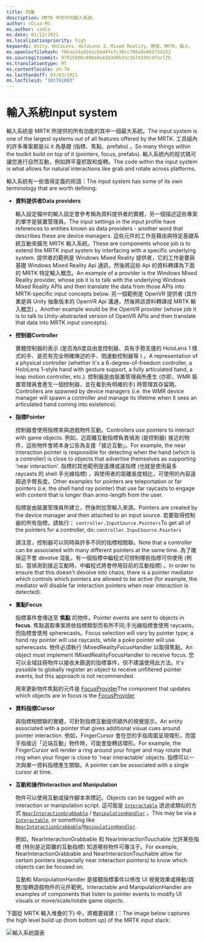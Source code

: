 ```yaml
---
title: 詞彙
description: MRTK 中的不同輸入系統。
author: cDiaz-MS
ms.author: cadia
ms.date: 01/12/2021
ms.localizationpriority: high
keywords: Unity、HoloLens、HoloLens 2、Mixed Reality、開發、MRTK、輸入、
ms.openlocfilehash: f06aa34a92e1cbbd4fe7c30cc700a9a965734152
ms.sourcegitcommit: 97815006c09be0a43b3d9b33c1674150cdfecf2b
ms.translationtype: MT
ms.contentlocale: zh-TW
ms.lasthandoff: 03/03/2021
ms.locfileid: "101781083"
---
```

# <a name="input-system"></a><span data-ttu-id="9b8a6-104">輸入系統</span><span class="sxs-lookup"><span data-stu-id="9b8a6-104">Input system</span></span>

<span data-ttu-id="9b8a6-105">輸入系統是 MRTK 所提供的所有功能的其中一個最大系統。</span><span class="sxs-lookup"><span data-stu-id="9b8a6-105">The input system is one of the largest systems out of all features offered by the MRTK.</span></span>
<span data-ttu-id="9b8a6-106">工具組內的許多專案都是以 it 為基礎 (指標、焦點、prefabs) 。</span><span class="sxs-lookup"><span data-stu-id="9b8a6-106">So many things within the toolkit build on top of it (pointers, focus, prefabs).</span></span> <span data-ttu-id="9b8a6-107">輸入系統內的程式碼可讓您進行自然互動，例如跨平臺抓取和旋轉。</span><span class="sxs-lookup"><span data-stu-id="9b8a6-107">The code within the input system is what allows for natural interactions like grab and rotate across platforms.</span></span>

<span data-ttu-id="9b8a6-108">輸入系統有一些值得定義的術語：</span><span class="sxs-lookup"><span data-stu-id="9b8a6-108">The input system has some of its own terminology that are worth defining:</span></span>

- <span data-ttu-id="9b8a6-109">**資料提供者**</span><span class="sxs-lookup"><span data-stu-id="9b8a6-109">**Data providers**</span></span>

    <span data-ttu-id="9b8a6-110">輸入設定檔中的輸入設定會參考稱為資料提供者的實體，另一個描述這些專案的單字是裝置管理員。</span><span class="sxs-lookup"><span data-stu-id="9b8a6-110">The input settings in the input profile have references to entities known as data providers - another word that describes these are device managers.</span></span> <span data-ttu-id="9b8a6-111">這些元件的工作是藉由與特定基礎系統互動來擴充 MRTK 輸入系統。</span><span class="sxs-lookup"><span data-stu-id="9b8a6-111">These are components whose job is to extend the MRTK input system by interfacing with a specific underlying system.</span></span> <span data-ttu-id="9b8a6-112">提供者的範例是 Windows Mixed Reality 提供者，它的工作是要與基礎 Windows Mixed Reality Api 通訊，然後將這些 Api 的資料轉譯為下面的 MRTK 特定輸入概念。</span><span class="sxs-lookup"><span data-stu-id="9b8a6-112">An example of a provider is the Windows Mixed Reality provider, whose job it is to talk with the underlying Windows Mixed Reality APIs and then translate the data from those APIs into MRTK-specific input concepts below.</span></span> <span data-ttu-id="9b8a6-113">另一個範例是 OpenVR 提供者 (其作業是與 Unity 抽象版本的 OpenVR Api 溝通，然後將該資料轉譯成 MRTK 輸入概念) 。</span><span class="sxs-lookup"><span data-stu-id="9b8a6-113">Another example would be the OpenVR provider (whose job it is to talk to Unity-abstracted version of OpenVR APIs and then translate that data into MRTK input concepts).</span></span>

- <span data-ttu-id="9b8a6-114">**控制器**</span><span class="sxs-lookup"><span data-stu-id="9b8a6-114">**Controller**</span></span>

    <span data-ttu-id="9b8a6-115">實體控制器的表示 (是否為6度自由度控制器、具有手勢支援的 HoloLens 1 樣式的手、是否有完全明確陳述的手、閏運動控制器等 ) 。</span><span class="sxs-lookup"><span data-stu-id="9b8a6-115">A representation of a physical controller (whether it's a 6-degree-of-freedom controller, a HoloLens 1-style hand with gesture support, a fully articulated hand, a leap motion controller, etc.).</span></span> <span data-ttu-id="9b8a6-116">控制器是由裝置管理員所產生 (亦即，WMR 裝置管理員會產生一個控制器，並在看到有明確的手) 時管理其存留期。</span><span class="sxs-lookup"><span data-stu-id="9b8a6-116">Controllers are spawned by device managers (i.e. the WMR device manager will spawn a controller and manage its lifetime when it sees an articulated hand coming into existence).</span></span>

- <span data-ttu-id="9b8a6-117">**指標**</span><span class="sxs-lookup"><span data-stu-id="9b8a6-117">**Pointer**</span></span>

    <span data-ttu-id="9b8a6-118">控制器會使用指標來與遊戲物件互動。</span><span class="sxs-lookup"><span data-stu-id="9b8a6-118">Controllers use pointers to interact with game objects.</span></span> <span data-ttu-id="9b8a6-119">例如，近距離互動指標負責偵測 (是控制器) 接近的物件，這些物件會將本身公告為支援「接近互動」。</span><span class="sxs-lookup"><span data-stu-id="9b8a6-119">For example, the near interaction pointer is responsible for detecting when the hand (which is a controller) is close to objects that advertise themselves as supporting 'near interaction'.</span></span> <span data-ttu-id="9b8a6-120">指標的其他範例是遙傳或遠指標 (也就是使用最多 raycasts 的 shell 手光線指標) ，與使用者的距離長度相比，可使用的內容遠超過手臂長度。</span><span class="sxs-lookup"><span data-stu-id="9b8a6-120">Other examples for pointers are teleportation or far pointers (i.e. the shell hand ray pointer) that use far raycasts to engage with content that is longer than arms-length from the user.</span></span>

    <span data-ttu-id="9b8a6-121">指標是由裝置管理員所建立，然後附加至輸入來源。</span><span class="sxs-lookup"><span data-stu-id="9b8a6-121">Pointers are created by the device manager and then attached to an input source.</span></span> <span data-ttu-id="9b8a6-122">若要取得控制器的所有指標，請執行： `controller.InputSource.Pointers`</span><span class="sxs-lookup"><span data-stu-id="9b8a6-122">To get all of the pointers for a controller, do: `controller.InputSource.Pointers`</span></span>

    <span data-ttu-id="9b8a6-123">請注意，控制器可以同時與許多不同的指標相關聯。</span><span class="sxs-lookup"><span data-stu-id="9b8a6-123">Note that a controller can be associated with many different pointers at the same time.</span></span> <span data-ttu-id="9b8a6-124">為了確保這不會 devolve 混亂，有一個指標中繼程式可控制哪些指標可供使用 (例如，當偵測到接近互動時，中繼程式將會停用目前的互動指標) 。</span><span class="sxs-lookup"><span data-stu-id="9b8a6-124">In order to ensure that this doesn't devolve into chaos, there is a pointer mediator which controls which pointers are allowed to be active (for example, the mediator will disable far interaction pointers when near interaction is detected).</span></span>

- <span data-ttu-id="9b8a6-125">**重點**</span><span class="sxs-lookup"><span data-stu-id="9b8a6-125">**Focus**</span></span>

    <span data-ttu-id="9b8a6-126">指標事件會傳送至 **焦點** 的物件。</span><span class="sxs-lookup"><span data-stu-id="9b8a6-126">Pointer events are sent to objects in **focus**.</span></span> <span data-ttu-id="9b8a6-127">焦點選取專案將依指標類型而有所不同;手光線指標會使用 raycasts，而指標會使用 spherecasts。</span><span class="sxs-lookup"><span data-stu-id="9b8a6-127">Focus selection will vary by pointer type; a hand ray pointer will use raycasts, while a poke pointer will use spherecasts.</span></span> <span data-ttu-id="9b8a6-128">物件必須執行 IMixedRealityFocusHandler 以取得焦點。</span><span class="sxs-lookup"><span data-stu-id="9b8a6-128">An object must implement IMixedRealityFocusHandler to receive focus.</span></span> <span data-ttu-id="9b8a6-129">您可以全域註冊物件以接收未篩選的指標事件，但不建議使用此方法。</span><span class="sxs-lookup"><span data-stu-id="9b8a6-129">It's possible to globally register an object to receive unfiltered pointer events, but this approach is not recommended.</span></span>

    <span data-ttu-id="9b8a6-130">用來更新物件焦點的元件是 [FocusProvider](xref:Microsoft.MixedReality.Toolkit.Input.FocusProvider)</span><span class="sxs-lookup"><span data-stu-id="9b8a6-130">The component that updates which objects are in focus is the [FocusProvider](xref:Microsoft.MixedReality.Toolkit.Input.FocusProvider)</span></span>

- <span data-ttu-id="9b8a6-131">**資料指標**</span><span class="sxs-lookup"><span data-stu-id="9b8a6-131">**Cursor**</span></span>

    <span data-ttu-id="9b8a6-132">與指標相關聯的實體，可針對指標互動提供額外的視覺提示。</span><span class="sxs-lookup"><span data-stu-id="9b8a6-132">An entity associated with a pointer that gives additional visual cues around pointer interaction.</span></span> <span data-ttu-id="9b8a6-133">例如，FingerCursor 會在您的手指周圍呈現環形，而當手指接近「近端互動」物件時，可能會旋轉該環形。</span><span class="sxs-lookup"><span data-stu-id="9b8a6-133">For example, the FingerCursor will render a ring around your finger and may rotate that ring when your finger is close to 'near interactable' objects.</span></span> <span data-ttu-id="9b8a6-134">指標可以一次與單一資料指標產生關聯。</span><span class="sxs-lookup"><span data-stu-id="9b8a6-134">A pointer can be associated with a single cursor at time.</span></span>

- <span data-ttu-id="9b8a6-135">**互動和操作**</span><span class="sxs-lookup"><span data-stu-id="9b8a6-135">**Interaction and Manipulation**</span></span>

    <span data-ttu-id="9b8a6-136">物件可以使用互動或操作腳本來標記。</span><span class="sxs-lookup"><span data-stu-id="9b8a6-136">Objects can be tagged with an interaction or manipulation script.</span></span> <span data-ttu-id="9b8a6-137">這可能是 [`Interactable`](xref:Microsoft.MixedReality.Toolkit.UI.Interactable) 透過或類似的方式 [`NearInteractionGrabbable`](xref:Microsoft.MixedReality.Toolkit.Input.NearInteractionGrabbable) / [`ManipulationHandler`](xref:Microsoft.MixedReality.Toolkit.UI.ManipulationHandler) 。</span><span class="sxs-lookup"><span data-stu-id="9b8a6-137">This may be via a [`Interactable`](xref:Microsoft.MixedReality.Toolkit.UI.Interactable), or something like [`NearInteractionGrabbable`](xref:Microsoft.MixedReality.Toolkit.Input.NearInteractionGrabbable)/[`ManipulationHandler`](xref:Microsoft.MixedReality.Toolkit.UI.ManipulationHandler).</span></span>

    <span data-ttu-id="9b8a6-138">例如，NearInteractionGrabbable 和 NearInteractionTouchable 允許某些指標 (特別是近距離的互動指標) 知道哪些物件可專注于。</span><span class="sxs-lookup"><span data-stu-id="9b8a6-138">For example, NearInteractionGrabbable and NearInteractionTouchable allow for certain pointers (especially   near interaction pointers) to know which objects can be focused on.</span></span>

    <span data-ttu-id="9b8a6-139">互動和 ManipulationHandler 是接聽指標事件以修改 UI 視覺效果或移動/調整/旋轉遊戲物件的元件範例。</span><span class="sxs-lookup"><span data-stu-id="9b8a6-139">Interactable and ManipulationHandler are examples of components that listen to pointer events to modify   UI visuals or move/scale/rotate game objects.</span></span>

<span data-ttu-id="9b8a6-140">下圖從 MRTK 輸入堆疊的下) 中，將概要組建 (：</span><span class="sxs-lookup"><span data-stu-id="9b8a6-140">The image below captures the high level build up (from bottom up) of the MRTK input stack:</span></span>

![輸入系統圖表](../../features/Images/Input/MRTK_InputSystem.png)
